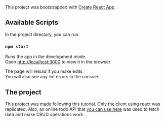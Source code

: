 This project was bootstrapped with [Create React App](https://github.com/facebook/create-react-app).

## Available Scripts

In the project directory, you can run:

### `npm start`

Runs the app in the development mode.<br>
Open [http://localhost:3000](http://localhost:3000) to view it in the browser.

The page will reload if you make edits.<br>
You will also see any lint errors in the console.

## The project

This project was made following [this tutorial](https://onebitcode.com/crud-com-rails-e-react/). Only the client using react was replicated. Also, an online todo API that [you can use here](https://github.com/iago-silva/todos-api) was used to fetch data and make CRUD operations work.
